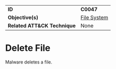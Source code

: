 |||
|---|---|
|**ID**|**C0047**|
|**Objective(s)**|[File System](../file-system)|
|**Related ATT&CK Technique**|None|


Delete File
===========
Malware deletes a file. 